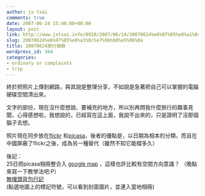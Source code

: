 ```yaml
---
author: jx tsai
comments: true
date: 2007-06-24 15:40:00+00:00
layout: post
link: http://www.jxtsai.info/0928/2007/06/24/20070624%e6%97%85%e8%a1%8c%e7%9b%b8%e5%86%8a/
slug: 20070624%e6%97%85%e8%a1%8c%e7%9b%b8%e5%86%8a
title: 20070624旅行相冊
wordpress_id: 364
categories:
- ordinary or complaints
- trip
---
```


終於把照片上傳到網路，與其說是整理分享，不如說是急著把自己可以掌握的電腦硬碟空間清出來。  
  
文字的部份，現在沒什麼想說、要補充的地方，所以別再問我什麼旅行的趣事見聞，心得感想啦，我想說的，已經寫在這上面，我說不出來的，只是證明了沒那個腦子去想。  
  
照片現在同步放在[flickr](http://www.flickr.com/photos/a5288/) 和[picasa](http://picasaweb.google.com/chihsun.tsai)，後者的優點是，以日期為相本的分類，而且在中國屏蔽了flickr之後，成為另一種替代（雖然不知它能橕多久）  
  
後記：  
25日把picasa相冊整合入 [google map](http://urltea.com/u6k) ，這樣也許比較有空間方向意識？ （晚點來寫一下教學法吧:P）  
[無哩頭背包行記](http://urltea.com/u6k)  
(點選地圖上的標記符號，可以看到封面圖片，並連入當地相冊)
